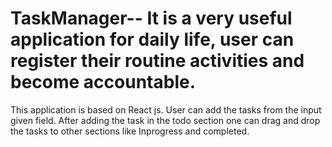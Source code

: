 # TaskManager-- It is a very useful application for daily life, user can register their routine activities and become accountable.
This application is based on React js.
User can add the tasks from the input given field.
After adding the task in the todo section one can drag and drop the tasks to other sections like Inprogress and completed.
